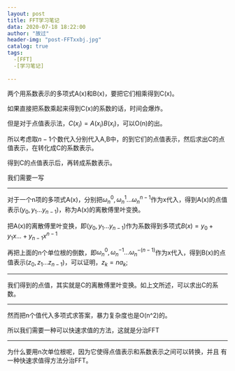 ```yaml
---
layout: post
title: FFT学习笔记
data: 2020-07-18 18:22:00
author: "故过"
header-img: "post-FFTxxbj.jpg"
catalog: true
tags: 
  -[FFT] 
  -[学习笔记]
  
---
```

两个用系数表示的多项式A(x)和B(x)，要把它们相乘得到C(x)。

如果直接把系数乘起来得到C(x)的系数的话，时间会爆炸。

但是对于点值表示法，$C(x_i)=A(x_i)B(x_i)$，可以O(n)的出。

所以考虑取$n-1$个数代入分别代入A,B中，的到它们的点值表示，然后求出C的点值表示，在转化成C的系数表示。

得到C的点值表示后，再转成系数表示。

我们需要一写

--------------------------------

对于一个n项的多项式A(x)，分别把$\omega_n^0,\omega_n^1...\omega_n^{n-1}$作为x代入，得到A(x)的点值表示$(y_0,y_1...y_{n-1})$，称为A(x)的离散傅里叶变换。

把A(x)的离散傅里叶变换，即$(y_0,y_1...y_{n-1})$作为系数得到多项式$B(x)=y_0+y_1x...+y_{n-1}x^{n-1}$

再把上面的n个单位根的倒数，即$\omega_n^{0},\omega_n^{-1}...\omega_n^{-(n-1)}$作为x代入，得到B(x)的点值表示$(z_0,z_1...z_{n-1})$，可以证明，$z_k=na_k$;

-----------------------------------

我们得到的点值，其实就是C的离散傅里叶变换。如上文所述，可以求出C的系数。

------------------------

然而把n个值代入多项式求答案，暴力复杂度也是O(n^2)的。

所以我们需要一种可以快速求值的方法，这就是分治FFT

-----------------

为什么要用n次单位根呢，因为它使得点值表示和系数表示之间可以转换，并且 有一种快速求值得方法分治FFT。
